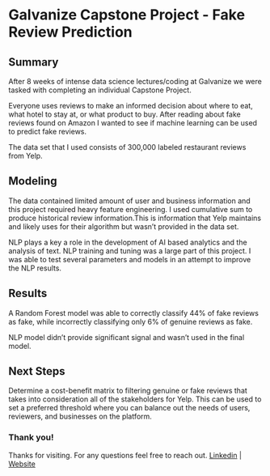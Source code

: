 # Galvanize Capstone Project -  Fake Review Prediction

## Summary

After 8 weeks of intense data science lectures/coding at Galvanize we were tasked with completing an individual Capstone Project.

Everyone uses reviews to make an informed decision about where to eat, what hotel to stay at, or what product to buy. After reading about fake reviews found on Amazon I wanted to see if machine learning can be used to predict fake reviews.

The data set that I used consists of 300,000 labeled restaurant reviews from Yelp.

## Modeling

The data contained limited amount of user and business information and this project required heavy feature engineering. I used cumulative sum to produce historical review information.This is information that Yelp maintains and likely uses for their algorithm but wasn’t provided in the data set.

NLP plays a key a role in the development of AI based analytics and the analysis of text. NLP training and tuning was a large part of this project. I was able to test several parameters and models in an attempt to improve the NLP results.

## Results

A Random Forest model was able to correctly classify 44% of fake reviews as fake, while incorrectly classifying only 6% of genuine reviews as fake.

NLP model didn’t provide significant signal and wasn’t used in the final model.   

## Next Steps

Determine a cost-benefit matrix to filtering genuine or fake reviews that takes into consideration all of the stakeholders for Yelp. This can be used to set a preferred threshold where you can balance out the needs of users, reviewers, and businesses on the platform.

### Thank you!
Thanks for visiting. For any questions feel free to reach out.
<a href="http://www.linkedin.com/in/haileab">Linkedin</a> | <a href="http://www.haileab.com">Website</a>
